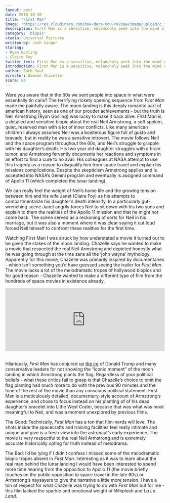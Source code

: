 ```yaml
---
layout: post
date: 2018-10-20
title: "First Man"
image: 'https://res.cloudinary.com/how-dare-you-review/image/upload/c_fill,h_399,w_760/v1529788824/first-man.jpg'
description: First Man is a sensitive, melancholy peek into the mind of the real Neil Armstrong, not shown in most history books.        
category: 'biopic'
studio: Universal Pictures
written-by: Josh Singer
staring:
- Ryan Gosling  
- Claire Foy
twitter_text: First Man is a sensitive, melancholy peek into the mind of the real Neil Armstrong, not shown in most history books.     
introduction: First Man is a sensitive, melancholy peek into the mind of the real Neil Armstrong, not shown in most history books.     
author: Zach Saul
director: Damien Chazelle
score: 84 
---
```




Were you aware that in the 60s we sent people into space in what were essentially tin cans? The terrifying rickety opening sequence from *First Man* made me painfully aware. The moon landing is this deeply romantic part of american history, seen as one of our prouder achievements - but the truth is Neil Armstrong (Ryan Gosling) was lucky to make it back alive. *First Man* is a detailed and sensitive biopic about the real Neil Armstrong, a soft spoken, quiet, reserved man with a lot of inner conflicts. Like many american children I always assumed Neil was a boisterous figure full of gusto and bravado, but in reality he was a sensitive introvert. The movie follows Neil and the space program throughout the 60s, and Neil’s struggle to grapple with his daughter’s death. His two year old daughter struggles with a brain tumor, and Armstrong fervently documents her reactions and symptoms in an effort to find a cure to no avail. His colleagues at NASA attempt to use this tragedy as a reason to disqualify him from space travel and explain his missions complications. Despite the skepticism Armstrong applies and is accepted into NASA’s Gemini program and eventually is assigned command of Apollo 11 (which completed the lunar landing).

We can really feel the weight of Neil’s home life and the growing tension between him and his wife Janet (Claire Foy) as his attempts to compartmentalize his daughter’s death intensify. In a particularly gut-wrenching scene Janet angrily forces Neil to sit down with his two sons and explain to them the realities of the Apollo 11 mission and that he might not come back. The scene served as a reckoning of sorts for Neil in his marriage, but it was also a moment where it was clear saying it out loud forced Neil himself to confront these realities for the first time. 

Watching First Man I was struck by how understated a movie it turned out to be given the stakes of the moon landing. Chazelle says he wanted to make a movie that respected the real Neil Armstrong and depicted honestly what he was going through at the time sans all the ‘john wayne’ mythology. Apparently for this movie, Chazelle was primarily inspired by documentaries - which isn’t something you’d have guessed seeing the trailer for *First Man.* The movie lacks a lot of the melodramatic tropes of hollywood biopics and for good reason - Chazelle wanted to make a different type of film from the hundreds of space movies in existence already. 

<iframe src="https://art19.com/shows/the-bill-simmons-podcast/episodes/cbe7c75a-66d3-419e-acfb-832d649f1089/embed?theme=dark-blue" style="width: 100%; height: 200px; border: 0 none;" scrolling="no"></iframe>   

Hilariously, *First Man* has conjured up [the ire](https://www.vanityfair.com/hollywood/2018/09/first-man-american-flag-controversy-donald-trump) of Donald Trump and many conservative leaders for not showing the “iconic moment” of the moon landing in which Armstrong plants the flag. Regardless of your political beliefs - what these critics fail to grasp is that Chazelle’s choice to omit the flag planting had much more to do with the previous 90 minutes and the tone of the rest of the movie than any conscious political statement. First Man is a meticulously detailed, documentary-style account of Armstrong’s experience, and chose to focus instead on his planting of of his dead daughter’s bracelet into Little West Crater, because that was what was most meaningful to Neil, and was a moment unexplored by previous films.

The Good: Technically, *First Man* has a ton that film-nerds will love. The shots inside the spacecrafts and training facilities feel really intimate and unique and give is a fresh view into the astronaut’s early experience. The movie is very respectful to the real Neil Armstrong and is extremely accurate historically opting for truth instead of melodrama. 

The Bad: I’d be lying if I didn’t confess I missed some of the melodramatic biopic tropes absent in *First Man*. Interesting as it was to learn about the real man behind the lunar landing I would have been interested to spend more time hearing from the opposition to Apollo 11 (the movie briefly touches on the public opposition to space travel in the late 60s) or Armstrong’s naysayers to give the narrative a little more tension. I have a ton of respect for what Chazelle was trying to do with *First Man* but for me - this film lacked the sparkle and emotional weight of *Whiplash* and *La La Land*.   

 